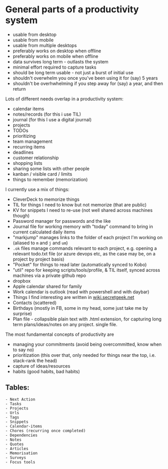 ﻿# General parts of a productivity system

* usable from desktop
* usable from mobile
* usable from multiple desktops
* preferably works on desktop when offline
* preferably works on mobile when offline
* data survives long term - outlasts the system
* minimal effort required to capture tasks
* should be long term usable - not just a burst of initial use
* shouldn't overwhelm you once you've been using it for (say) 5 years
* shouldn't be overhwhelming if you step away for (say) a year, and then return

Lots of different needs overlap in a productivity system:

* calendar items
* notes/records (for this i use TIL)
* journal (for this I use a digital journal)
* projects
* TODOs
* prioritizing
* team management
* recurring items
* deadlines
* customer relationship
* shopping lists
* sharing some lists with other people
* kanban / visible card / limits
* things to remember (memorization)

I currently use a mix of things:

* CleverDeck to memorize things
* TIL for things I need to know but not memorize (that are public)
* KV for snippets I need to re-use (not well shared across machines though)
* Password manager for passwords and the like
* Journal file for working memory with "today" command to bring in current calculated daily items
* "markjump" manages links to the folder of each project I'm working on (aliased to `m` and `j` and `um`)
* `.ok` files manage commands relevant to each project, e.g. opening a relevant todo.txt file (or azure devops etc, as the case may be, on a project by project basis)
* "Pocket" for things to read later (automatically synced to Kobo)
* "util" repo for keeping scripts/tools/profile, & TIL itself, synced across machines via a private github repo
* dropbox
* Apple calendar shared for family
* Work calendar is outlook (read with powershell and with daybar)
* Things I find interesting are written in [wiki.secretgeek.net](https://wiki.secretGeek.net)
* Contacts (scattered)
* Birthdays (mostly in FB, some in my head, some just take me by surprise)
* Plan file - collapsible plain text with .html extension, for capturing long term plans/ideas/notes on any project. single file.

The most fundamental concepts of productivity are

* managing your commitments (avoid being overcommitted, know when to say no)
* prioritization (this over that, only needed for things near the top, i.e. stack-rank the head)
* capture of ideas/resources
* habits (good habits, bad habits)

## Tables:

	- Next Action
	- Tasks
	- Projects
	- Urls
	- Tags
	- Snippets
	- Calendar-items
	- Chores (recurring once completed)
	- Dependencies
	- Notes
	- Quotes
	- Articles
	- Memorisation
	- Surveys
	- Focus tools
